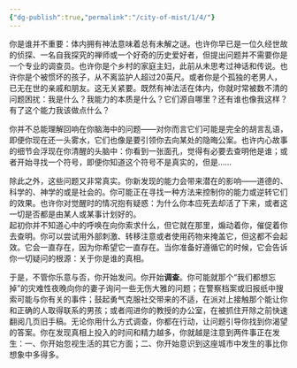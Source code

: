 ```yaml
---
{"dg-publish":true,"permalink":"/city-of-mist/1/4/"}
---
```


你是谁并不重要：体内拥有神法意味着总有未解之谜。也许你早已是一位久经世故的侦探、一名自我探究的禅师或一个好奇的历史爱好者，但提出问题并不需要你是一个专业的调查员。也许你是个乡村的家庭主妇，此前从未思考过神话和传说。也许你是个被惯坏的孩子，从不离监护人超过20英尺。或者你是个孤独的老男人，已无在世的亲戚和朋友。这无关紧要。既然有神法活在体内，你就时常被数不清的问题困扰：我是什么？我能力的本质是什么？它们源自哪里？还有谁也像我这样？有了这个能力我该做点什么？  
  
你并不总能理解回响在你脑海中的问题——对你而言它们可能是完全的胡言乱语，即便你现在还一头雾水，它们也像是要引领你去向某处的隐晦公案。也许内心故事的细节会浮现在你清醒的头脑中：你看到一张面孔，觉得有必要去查明他是谁；或者开始寻找一个符号，即便你知道这个符号不是真实的，但是……  
  
除此之外，这些问题又非常真实。你新发现的能力会带来潜在的影响——道德的、科学的、神学的或是社会的。你可能正在寻找一种方法来控制你的能力或逆转它们的效果。也许你对觉醒时的情况抱有疑惑：为什么你本应死去却活了下来，或者这一切是否都是由某人或某事计划好的。  
起初你并不知道心中的呼唤在向你索求什么，但它就在那里，煽动着你，催促着你去查明。你可以尝试用外部刺激、转移注意或者使用药物来掩盖它，但这都不会起效。它会一直存在，因为你希望它一直存在。当你准备好遵循它的时候，它会告诉你一切疑问的根源：关于你是谁的真相。  
  
于是，不管你乐意与否，你开始发问。你开始**调查**。你可能就那个“我们都想忘掉”的灾难性夜晚向你的妻子询问一些无伤大雅的问题；在警察档案或旧报纸中搜索可能与你有关的事件；鼓起勇气克服社交带来的不适，在派对上接触那个能让你和正确的人取得联系的男孩；或者闯进你的教授的办公室，在被抓住开除之前快速翻阅几页旧手稿。无论你用什么方式调查，你都在行动，让问题引导你找到你渴望的答案。你在发现真相上投入的时间和精力越多，你就越是注意到两件事正在发生：一、你开始忽视生活的其它方面；二、你开始意识到这座城市中发生的事比你想象中多得多。